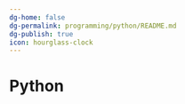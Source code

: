 ```yaml
---
dg-home: false
dg-permalink: programming/python/README.md
dg-publish: true
icon: hourglass-clock
---
```


# Python